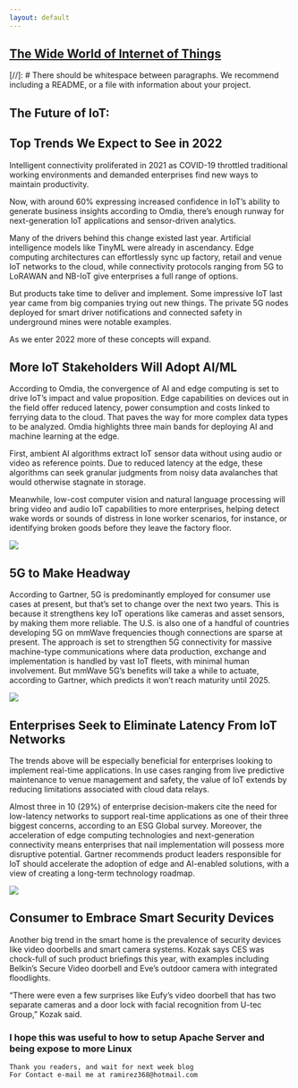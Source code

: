 ```yaml
---
layout: default
---
```



## [The Wide World of Internet of Things](https://www.youtube.com/watch?v=LlhmzVL5bm8)

[//]: #  There should be whitespace between paragraphs. We recommend including a README, or a file with information about your project.

## The Future of IoT: 
## Top Trends We Expect to See in 2022

Intelligent connectivity proliferated in 2021 as COVID-19 throttled traditional working environments and demanded enterprises find new ways to maintain productivity. 

Now, with around 60% expressing increased confidence in IoT’s ability to generate business insights according to Omdia, there’s enough runway for next-generation IoT applications and sensor-driven analytics.

Many of the drivers behind this change existed last year. Artificial intelligence models like TinyML were already in ascendancy. Edge computing architectures can effortlessly sync up factory, retail and venue IoT networks to the cloud, while connectivity protocols ranging from 5G to LoRAWAN and NB-IoT give enterprises a full range of options.

But products take time to deliver and implement. Some impressive IoT last year came from big companies trying out new things. The private 5G nodes deployed for smart driver notifications and connected safety in underground mines were notable examples.

As we enter 2022 more of these concepts will expand.


## More IoT Stakeholders Will Adopt AI/ML 

According to Omdia, the convergence of AI and edge computing is set to drive IoT’s impact and value proposition. Edge capabilities on devices out in the field offer reduced latency, power consumption and costs linked to ferrying data to the cloud. That paves the way for more complex data types to be analyzed. Omdia highlights three main bands for deploying AI and machine learning at the edge. 

First, ambient AI algorithms extract IoT sensor data without using audio or video as reference points. Due to reduced latency at the edge, these algorithms can seek granular judgments from noisy data avalanches that would otherwise stagnate in storage.

Meanwhile, low-cost computer vision and natural language processing will bring video and audio IoT capabilities to more enterprises, helping detect wake words or sounds of distress in lone worker scenarios, for instance, or identifying broken goods before they leave the factory floor.

![](https://www.clariontech.com/hubfs/BlogImage-78.png) 

## 5G to Make Headway

According to Gartner, 5G is predominantly employed for consumer use cases at present, but that’s set to change over the next two years. This is because it strengthens key IoT operations like cameras and asset sensors, by making them more reliable. The U.S. is also one of a handful of countries developing 5G on mmWave frequencies though connections are sparse at present. The approach is set to strengthen 5G connectivity for massive machine-type communications where data production, exchange and implementation is handled by vast IoT fleets, with minimal human involvement. But mmWave 5G’s benefits will take a while to actuate, according to Gartner, which predicts it won’t reach maturity until 2025.

![ ](https://www.ursalink.com/en/wp-content/uploads/2019/10/5G-IoT.png)

## Enterprises Seek to Eliminate Latency From IoT Networks

The trends above will be especially beneficial for enterprises looking to implement real-time applications. In use cases ranging from live predictive maintenance to venue management and safety, the value of IoT extends by reducing limitations associated with cloud data relays.  

Almost three in 10 (29%) of enterprise decision-makers cite the need for low-latency networks to support real-time applications as one of their three biggest concerns, according to an ESG Global survey. Moreover, the acceleration of edge computing technologies and next-generation connectivity means enterprises that nail implementation will possess more disruptive potential. Gartner recommends product leaders responsible for IoT should accelerate the adoption of edge and AI-enabled solutions, with a view of creating a long-term technology roadmap.

![ ](https://dl.cdn-anritsu.com/images/tm/solutions/mt1000a-05/mt1000a-5g-ecpri-01e.jpg?la=en-us) 

## Consumer to Embrace Smart Security Devices

Another big trend in the smart home is the prevalence of security devices like video doorbells and smart camera systems. Kozak says CES was chock-full of such product briefings this year, with examples including Belkin’s Secure Video doorbell and Eve’s outdoor camera with integrated floodlights. 

“There were even a few surprises like Eufy’s video doorbell that has two separate cameras and a door lock with facial recognition from U-tec Group,” Kozak said.


### I hope this was useful to how to setup Apache Server and being expose to more Linux


```
Thank you readers, and wait for next week blog
For Contact e-mail me at ramirez368@hotmail.com

```
